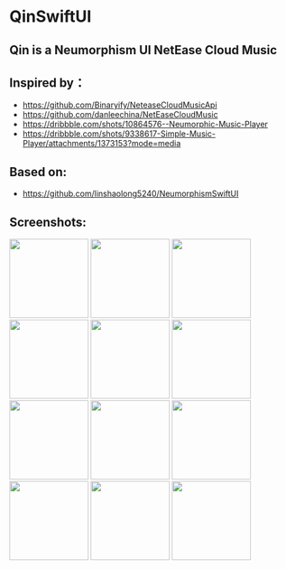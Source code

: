 # QinSwiftUI
## Qin is a Neumorphism UI NetEase Cloud Music

## Inspired by：
* https://github.com/Binaryify/NeteaseCloudMusicApi
* https://github.com/danleechina/NetEaseCloudMusic
* https://dribbble.com/shots/10864576--Neumorphic-Music-Player
* https://dribbble.com/shots/9338617-Simple-Music-Player/attachments/1373153?mode=media

## Based on: 
* https://github.com/linshaolong5240/NeumorphismSwiftUI

## Screenshots:
<p float="left">
<img src="https://raw.githubusercontent.com/linshaolong5240/QinSwiftUI/main/Images/dark_login.png" width="140">
<img src="https://raw.githubusercontent.com/linshaolong5240/QinSwiftUI/main/Images/dark_home.png" width="140">
<img src="https://raw.githubusercontent.com/linshaolong5240/QinSwiftUI/main/Images/dark_playlist.png" width="140">
<img src="https://raw.githubusercontent.com/linshaolong5240/QinSwiftUI/main/Images/dark_player.png" width="140">
<img src="https://raw.githubusercontent.com/linshaolong5240/QinSwiftUI/main/Images/dark_player_playlist.png" width="140">
<img src="https://raw.githubusercontent.com/linshaolong5240/QinSwiftUI/main/Images/dark_player_commit.png" width="140">
<img src="https://raw.githubusercontent.com/linshaolong5240/QinSwiftUI/main/Images/light_login.png" width="140">
<img src="https://raw.githubusercontent.com/linshaolong5240/QinSwiftUI/main/Images/light_home.png" width="140">
<img src="https://raw.githubusercontent.com/linshaolong5240/QinSwiftUI/main/Images/light_playlist.png" width="140">
<img src="https://raw.githubusercontent.com/linshaolong5240/QinSwiftUI/main/Images/light_player.png" width="140">
<img src="https://raw.githubusercontent.com/linshaolong5240/QinSwiftUI/main/Images/light_player_playlist.png" width="140">
<img src="https://raw.githubusercontent.com/linshaolong5240/QinSwiftUI/main/Images/light_player_commit.png" width="140">
</p>
